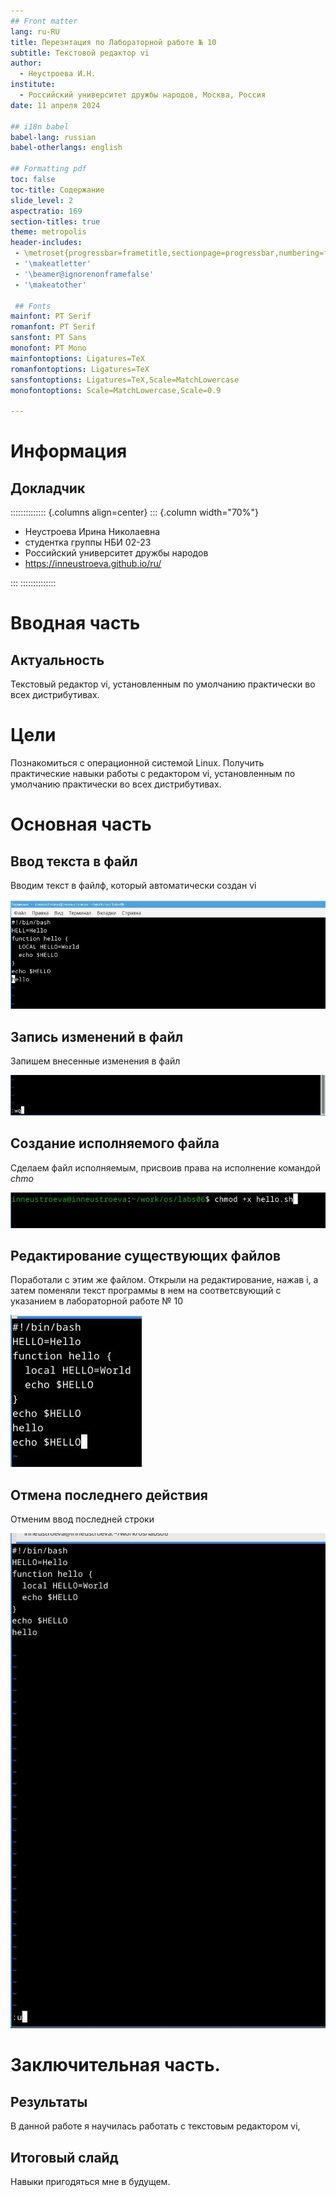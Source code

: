 ```yaml
---
## Front matter
lang: ru-RU
title: Перезнтация по Лабораторной работе № 10
subtitle: Текстовой редактор vi
author:
  - Неустроева И.Н.
institute:
  - Российский университет дружбы народов, Москва, Россия
date: 11 апреля 2024

## i18n babel
babel-lang: russian
babel-otherlangs: english

## Formatting pdf
toc: false
toc-title: Содержание
slide_level: 2
aspectratio: 169
section-titles: true
theme: metropolis
header-includes:
 - \metroset{progressbar=frametitle,sectionpage=progressbar,numbering=fraction}
 - '\makeatletter'
 - '\beamer@ignorenonframefalse'
 - '\makeatother'
 
 ## Fonts
mainfont: PT Serif
romanfont: PT Serif
sansfont: PT Sans
monofont: PT Mono
mainfontoptions: Ligatures=TeX
romanfontoptions: Ligatures=TeX
sansfontoptions: Ligatures=TeX,Scale=MatchLowercase
monofontoptions: Scale=MatchLowercase,Scale=0.9
 
---
```


# Информация

## Докладчик

:::::::::::::: {.columns align=center}
::: {.column width="70%"}

  * Неустроева Ирина Николаевна
  * студентка группы НБИ 02-23
  * Российский университет дружбы народов
  * <https://inneustroeva.github.io/ru/>

:::
::::::::::::::

# Вводная часть

## Актуальность

Текстовый редактор vi, установленным по умолчанию практически во всех дистрибутивах.

# Цели 

Познакомиться с операционной системой Linux. Получить практические навыки работы с редактором vi, установленным по умолчанию практически во всех дистрибутивах.

# Основная часть

## Ввод текста в файл

Вводим текст в файлф, который автоматически создан vi

![](image/1.jpg)

## Запись изменений в файл

Запишем внесенные изменения в файл

![](image/2.jpg)

## Создание исполняемого файла

Сделаем файл исполняемым, присвоив права на исполнение командой *chmo*

![](image/3.jpg)

## Редактирование существующих файлов

Поработали с этим же файлом. Открыли на редактирование, нажав i, а затем поменяли текст программы в нем на соответсвующий с указанием в лабораторной работе № 10

![](image/4.jpg)

## Отмена последнего действия 

Отменим ввод последней строки 

![](image/5.jpg)

# Заключительная чаcть.

## Результаты

В данной работе я научилась работать с текстовым редактором vi,

## Итоговый слайд

Навыки пригодяться мне в будущем.


